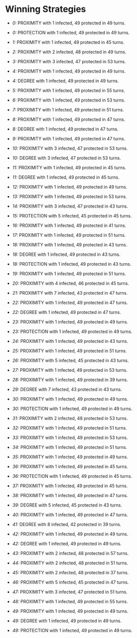 # Winning Strategies

* _0:_ PROXIMITY with 1 infected, 49 protected in 49 turns.


* _0:_ PROTECTION with 1 infected, 49 protected in 49 turns.


* _1:_ PROXIMITY with 1 infected, 49 protected in 45 turns.


* _2:_ PROXIMITY with 2 infected, 48 protected in 49 turns.


* _3:_ PROXIMITY with 3 infected, 47 protected in 53 turns.


* _4:_ PROXIMITY with 1 infected, 49 protected in 49 turns.


* _4:_ DEGREE with 1 infected, 49 protected in 49 turns.


* _5:_ PROXIMITY with 1 infected, 49 protected in 55 turns.


* _6:_ PROXIMITY with 1 infected, 49 protected in 53 turns.


* _7:_ PROXIMITY with 1 infected, 49 protected in 51 turns.


* _8:_ PROXIMITY with 1 infected, 49 protected in 47 turns.


* _8:_ DEGREE with 1 infected, 49 protected in 47 turns.


* _9:_ PROXIMITY with 1 infected, 49 protected in 47 turns.


* _10:_ PROXIMITY with 3 infected, 47 protected in 53 turns.


* _10:_ DEGREE with 3 infected, 47 protected in 53 turns.


* _11:_ PROXIMITY with 1 infected, 49 protected in 45 turns.


* _11:_ DEGREE with 1 infected, 49 protected in 45 turns.


* _12:_ PROXIMITY with 1 infected, 49 protected in 49 turns.


* _13:_ PROXIMITY with 1 infected, 49 protected in 53 turns.


* _14:_ PROXIMITY with 3 infected, 47 protected in 43 turns.


* _15:_ PROTECTION with 5 infected, 45 protected in 45 turns.


* _16:_ PROXIMITY with 1 infected, 49 protected in 41 turns.


* _17:_ PROXIMITY with 1 infected, 49 protected in 51 turns.


* _18:_ PROXIMITY with 1 infected, 49 protected in 43 turns.


* _18:_ DEGREE with 1 infected, 49 protected in 43 turns.


* _18:_ PROTECTION with 1 infected, 49 protected in 43 turns.


* _19:_ PROXIMITY with 1 infected, 49 protected in 51 turns.


* _20:_ PROXIMITY with 4 infected, 46 protected in 45 turns.


* _21:_ PROXIMITY with 7 infected, 43 protected in 47 turns.


* _22:_ PROXIMITY with 1 infected, 49 protected in 47 turns.


* _22:_ DEGREE with 1 infected, 49 protected in 47 turns.


* _23:_ PROXIMITY with 1 infected, 49 protected in 49 turns.


* _23:_ PROTECTION with 1 infected, 49 protected in 49 turns.


* _24:_ PROXIMITY with 1 infected, 49 protected in 43 turns.


* _25:_ PROXIMITY with 1 infected, 49 protected in 51 turns.


* _26:_ PROXIMITY with 5 infected, 45 protected in 43 turns.


* _27:_ PROXIMITY with 1 infected, 49 protected in 53 turns.


* _28:_ PROXIMITY with 1 infected, 49 protected in 39 turns.


* _29:_ DEGREE with 7 infected, 43 protected in 43 turns.


* _30:_ PROXIMITY with 1 infected, 49 protected in 49 turns.


* _30:_ PROTECTION with 1 infected, 49 protected in 49 turns.


* _31:_ PROXIMITY with 2 infected, 48 protected in 53 turns.


* _32:_ PROXIMITY with 1 infected, 49 protected in 51 turns.


* _33:_ PROXIMITY with 1 infected, 49 protected in 53 turns.


* _34:_ PROXIMITY with 1 infected, 49 protected in 51 turns.


* _35:_ PROXIMITY with 1 infected, 49 protected in 49 turns.


* _36:_ PROXIMITY with 1 infected, 49 protected in 45 turns.


* _36:_ PROTECTION with 1 infected, 49 protected in 45 turns.


* _37:_ PROXIMITY with 1 infected, 49 protected in 45 turns.


* _38:_ PROXIMITY with 1 infected, 49 protected in 47 turns.


* _39:_ DEGREE with 5 infected, 45 protected in 43 turns.


* _40:_ PROXIMITY with 1 infected, 49 protected in 47 turns.


* _41:_ DEGREE with 8 infected, 42 protected in 39 turns.


* _42:_ PROXIMITY with 1 infected, 49 protected in 49 turns.


* _42:_ DEGREE with 1 infected, 49 protected in 49 turns.


* _43:_ PROXIMITY with 2 infected, 48 protected in 57 turns.


* _44:_ PROXIMITY with 2 infected, 48 protected in 51 turns.


* _45:_ PROXIMITY with 2 infected, 48 protected in 37 turns.


* _46:_ PROXIMITY with 5 infected, 45 protected in 47 turns.


* _47:_ PROXIMITY with 3 infected, 47 protected in 51 turns.


* _48:_ PROXIMITY with 1 infected, 49 protected in 55 turns.


* _49:_ PROXIMITY with 1 infected, 49 protected in 49 turns.


* _49:_ DEGREE with 1 infected, 49 protected in 49 turns.


* _49:_ PROTECTION with 1 infected, 49 protected in 49 turns.


